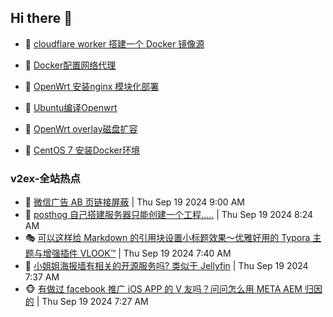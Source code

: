 ## Hi there 👋

<!--
**dkyg666/dkyg666** is a ✨ _special_ ✨ repository because its `README.md` (this file) appears on your GitHub profile.

Here are some ideas to get you started:

- 🔭 I’m currently working on ...
- 🌱 I’m currently learning ...
- 👯 I’m looking to collaborate on ...
- 🤔 I’m looking for help with ...
- 💬 Ask me about ...
- 📫 How to reach me: ...
- 😄 Pronouns: ...
- ⚡ Fun fact: ...
-->

<!-- BLOG-POST-LIST:START -->
- 🦩 [cloudflare worker 搭建一个 Docker 镜像源](http://blog.1996099.xyz/archives/cloudflare-worker-da-jian-yi-ge-docker-jing-xiang-zhan) 

- 🚦 [Docker配置网络代理](http://blog.1996099.xyz/archives/dockerpei-zhi-wang-luo-dai-li) 

- 🫶 [OpenWrt 安装nginx 模块化部署](http://blog.1996099.xyz/archives/openwrt-an-zhuang-nginx-mo-kuai-hua-bu-shu) 

- 🦄 [Ubuntu编译Openwrt](http://blog.1996099.xyz/archives/ubuntuzi-bian-yi-openwrt) 

- 🐻 [OpenWrt overlay磁盘扩容](http://blog.1996099.xyz/archives/openwrt-overlay) 

- 🤖 [CentOS 7 安装Docker环境](http://blog.1996099.xyz/archives/centos-docker) 
<!-- BLOG-POST-LIST:END -->

### v2ex-全站热点
<!-- v2ex:START -->
- 🥸 [微信广告 AB 页链接屏蔽](https://www.v2ex.com/t/1074120#reply0) | Thu Sep 19 2024 9:00 AM
- 🤗 [posthog 自己搭建服务器只能创建一个工程.....](https://www.v2ex.com/t/1074104#reply0) | Thu Sep 19 2024 8:24 AM
- 🎭 [可以这样给 Markdown 的引用块设置小标题效果～优雅好用的 Typora 主题与增强插件 VLOOK™](https://www.v2ex.com/t/1074084#reply0) | Thu Sep 19 2024 7:40 AM
- 🥷 [小姐姐海报墙有相关的开源服务吗? 类似于 Jellyfin](https://www.v2ex.com/t/1074081#reply7) | Thu Sep 19 2024 7:37 AM
- 🐵 [有做过 facebook 推广 iOS APP 的 V 友吗？问问怎么用 META AEM 归因的](https://www.v2ex.com/t/1074078#reply0) | Thu Sep 19 2024 7:27 AM<!-- v2ex:END -->

